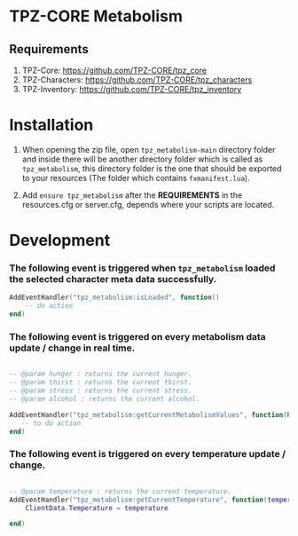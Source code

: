 # TPZ-CORE Metabolism

## Requirements

1. TPZ-Core: https://github.com/TPZ-CORE/tpz_core
2. TPZ-Characters: https://github.com/TPZ-CORE/tpz_characters
3. TPZ-Inventory: https://github.com/TPZ-CORE/tpz_inventory

# Installation

1. When opening the zip file, open `tpz_metabolism-main` directory folder and inside there will be another directory folder which is called as `tpz_metabolism`, this directory folder is the one that should be exported to your resources (The folder which contains `fxmanifest.lua`).

2. Add `ensure tpz_metabolism` after the **REQUIREMENTS** in the resources.cfg or server.cfg, depends where your scripts are located.

# Development

### The following event is triggered when `tpz_metabolism` loaded the selected character meta data successfully.

```lua
AddEventHandler("tpz_metabolism:isLoaded", function()
    -- do action
end)
```

### The following event is triggered on every metabolism data update / change in real time.

```lua

-- @param hunger : returns the current hunger.
-- @param thirst : returns the current thirst.
-- @param stress : returns the current stress.
-- @param alcohol : returns the current alcohol.

AddEventHandler("tpz_metabolism:getCurrentMetabolismValues", function(hunger, thirst, stress, alcohol)
   -- to do action
end)
```

### The following event is triggered on every temperature update / change.

```lua

-- @param temperature : returns the current temperature.
AddEventHandler("tpz_metabolism:getCurrentTemperature", function(temperature)
	ClientData.Temperature = temperature

end)
```
